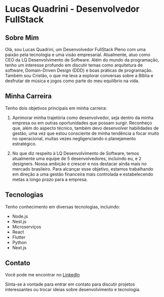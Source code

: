 # Lucas Quadrini - Desenvolvedor FullStack

## Sobre Mim

Olá, sou Lucas Quadrini, um Desenvolvedor FullStack Pleno com uma paixão pela tecnologia e uma visão empresarial. Atualmente, atuo como CEO da LQ Desenvolvimento de Software. Além do mundo da programação, tenho um interesse profundo em discutir temas como arquitetura de software, Domain-Driven Design (DDD) e boas práticas de programação. Também sou Cristão, o que me leva a explorar conversas sobre a Bíblia e desfrutar de música e jogos como parte do meu equilíbrio na vida.

## Minha Carreira

Tenho dois objetivos principais em minha carreira:

1. Aprimorar minha trajetória como desenvolvedor, seja dentro da minha empresa ou em outras oportunidades que possam surgir. Reconheço que, além do aspecto técnico, também devo desenvolver habilidades de gestão, uma vez que estou consciente de minha tendência a focar muito no operacional, muitas vezes negligenciando o planejamento estratégico.

2. No que diz respeito à LQ Desenvolvimento de Software, temos atualmente uma equipe de 5 desenvolvedores, incluindo eu, e 2 designers. Nossa ambição é crescer e nos destacar ainda mais no mercado brasileiro. Para alcançar esse objetivo, estamos trabalhando em direção a uma gestão financeira mais controlada e estabelecendo metas a longo prazo para a empresa.

## Tecnologias

Tenho conhecimento em diversas tecnologias, incluindo:

- Node.js
- Nest.js
- Microserviços
- React
- Flutter
- Python
- Next.js

## Contato

Você pode me encontrar no [LinkedIn](https://www.linkedin.com/in/lucas-quadrini-949b381a7/)

Sinta-se à vontade para entrar em contato para discutir projetos interessantes ou trocar ideias sobre desenvolvimento e tecnologia.
